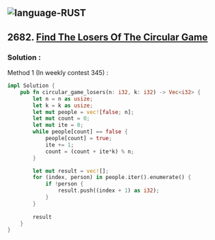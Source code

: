 ![language-RUST](https://img.shields.io/badge/RUST-8d4004?style=for-the-badge&logo=RUST)
---

## 2682. [Find The Losers Of The Circular Game](https://leetcode.com/problems/find-the-losers-of-the-circular-game)

### Solution :

Method 1 (In weekly contest 345) :
```rust
impl Solution {
    pub fn circular_game_losers(n: i32, k: i32) -> Vec<i32> {
        let n = n as usize;
        let k = k as usize;
        let mut people = vec![false; n];
        let mut count = 0;
        let mut ite = 0;
        while people[count] == false {
            people[count] = true;
            ite += 1;
            count = (count + ite*k) % n;
        }

        let mut result = vec![];
        for (index, person) in people.iter().enumerate() {
            if !person {
                result.push((index + 1) as i32);
            }
        }
        
        result
    }
}
```
